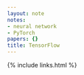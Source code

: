 ```yaml
---
layout: note
notes:
- neural network
- PyTorch
papers: {}
title: TensorFlow
---
```

{% include links.html %}
